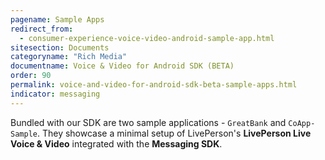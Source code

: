 ```yaml
---
pagename: Sample Apps
redirect_from:
  - consumer-experience-voice-video-android-sample-app.html
sitesection: Documents
categoryname: "Rich Media"
documentname: Voice & Video for Android SDK (BETA)
order: 90
permalink: voice-and-video-for-android-sdk-beta-sample-apps.html
indicator: messaging
---
```


Bundled with our SDK are two sample applications - `GreatBank` and `CoApp-Sample`. They showcase a minimal setup of LivePerson's __LivePerson Live Voice & Video__ integrated with the __Messaging SDK__.
